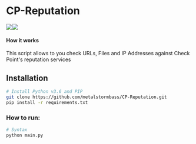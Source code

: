 # CP-Reputation

<img src="https://img.shields.io/badge/Version-1.0.0a-red" /><img src="https://img.shields.io/badge/python-3.6-success" />


#### How it works
This script allows to you check URLs, Files and IP Addresses against Check Point's reputation services


## Installation
```bash
# Install Python v3.6 and PIP 
git clone https://github.com/metalstormbass/CP-Reputation.git
pip install -r requirements.txt
```

### How to run:
```bash
# Syntax
python main.py